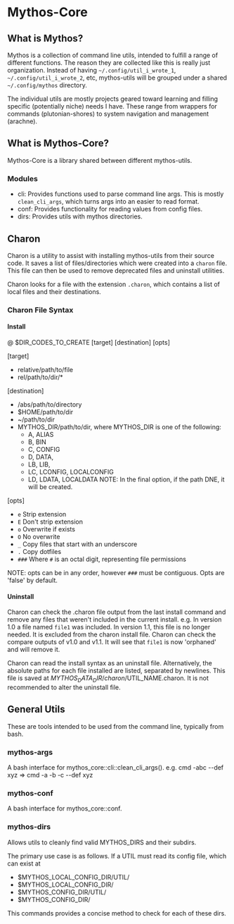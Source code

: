# Mythos-Core
## What is Mythos?
Mythos is a collection of command line utils, intended to fulfill a range of different functions. The reason they are collected like this is really just organization. Instead of having `~/.config/util_i_wrote_1`, `~/.config/util_i_wrote_2`, etc, mythos-utils will be grouped under a shared `~/.config/mythos` directory. 

The individual utils are mostly projects geared toward learning and filling specific (potentially niche) needs I have. These range from wrappers for commands (plutonian-shores) to system navigation and management (arachne). 

## What is Mythos-Core?
Mythos-Core is a library shared between different mythos-utils. 

### Modules 
- cli: Provides functions used to parse command line args. This is mostly `clean_cli_args`, which turns args into an easier to read format.
- conf: Provides functionality for reading values from config files.
- dirs: Provides utils with mythos directories.

## Charon
Charon is a utility to assist with installing mythos-utils from their source code. It saves a list of files/directories which were created into a `charon` file. This file can then be used to remove deprecated files and uninstall utilities. 

Charon looks for a file with the extension `.charon`, which contains a list of local files and their destinations.

### Charon File Syntax
#### Install 
@ $DIR_CODES_TO_CREATE
[target] [destination] [opts]

[target]
- relative/path/to/file 
- rel/path/to/dir/*

[destination]
- /abs/path/to/directory 
- $HOME/path/to/dir
- ~/path/to/dir
- MYTHOS_DIR/path/to/dir, where MYTHOS_DIR is one of the following:
    - A, ALIAS
    - B, BIN
    - C, CONFIG 
    - D, DATA,
    - LB, LIB,
    - LC, LCONFIG, LOCALCONFIG
    - LD, LDATA, LOCALDATA
NOTE: In the final option, if the path DNE, it will be created.

[opts]
- `e` Strip extension
- `E` Don't strip extension
- `o` Overwrite if exists
- `O` No overwrite 
- `_` Copy files that start with an underscore
- `.` Copy dotfiles
- `###` Where `#` is an octal digit, representing file permissions

NOTE: opts can be in any order, however `###` must be contiguous.
Opts are 'false' by default.

#### Uninstall
Charon can check the .charon file output from the last install command and remove any files that weren't included in the current install.
e.g. 
    In version 1.0 a file named `file1` was included.
    In version 1.1, this file is no longer needed. It is excluded from the charon install file.
    Charon can check the compare outputs of v1.0 and v1.1. 
    It will see that `file1` is now 'orphaned' and will remove it.

Charon can read the install syntax as an uninstall file. Alternatively, the absolute paths for each file installed are listed, separated by newlines. 
This file is saved at $MYTHOS_DATA_DIR/charon/$UTIL_NAME.charon. It is not recommended to alter the uninstall file. 

## General Utils 
These are tools intended to be used from the command line, typically from bash.

### mythos-args
A bash interface for mythos_core::cli::clean_cli_args(). 
e.g. cmd -abc --def xyz => cmd -a -b -c --def xyz

### mythos-conf
A bash interface for mythos_core::conf.

### mythos-dirs
Allows utils to cleanly find valid MYTHOS_DIRS and their subdirs.

The primary use case is as follows. If a UTIL must read its config file, which can exist at
- $MYTHOS_LOCAL_CONFIG_DIR/UTIL/
- $MYTHOS_LOCAL_CONFIG_DIR/
- $MYTHOS_CONFIG_DIR/UTIL/
- $MYTHOS_CONFIG_DIR/

This commands provides a concise method to check for each of these dirs.
